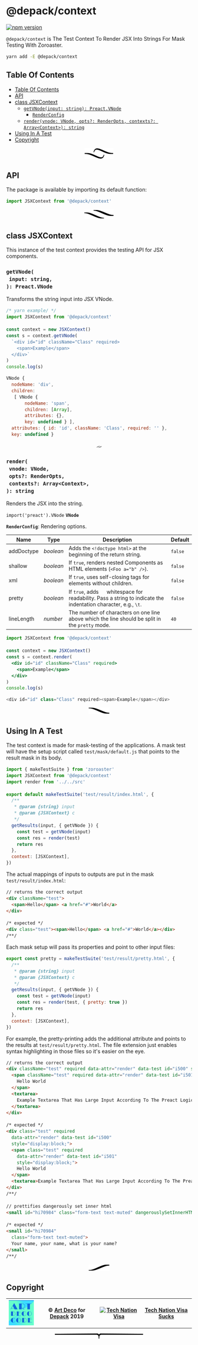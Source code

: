 # @depack/context

[![npm version](https://badge.fury.io/js/%40depack%2Fcontext.svg)](https://npmjs.org/package/@depack/context)

`@depack/context` is The Test Context To Render JSX Into Strings For Mask Testing With Zoroaster.

```sh
yarn add -E @depack/context
```

## Table Of Contents

- [Table Of Contents](#table-of-contents)
- [API](#api)
- [class JSXContext](#class-jsxcontext)
  * [`getVNode(input: string): Preact.VNode`](#getvnodeinput-string-preactvnode)
    * [`RenderConfig`](#type-renderconfig)
  * [`render(vnode: VNode, opts?: RenderOpts, contexts?: Array<Context>): string`](#rendervnode-vnodeopts-renderoptscontexts-arraycontext-string)
- [Using In A Test](#using-in-a-test)
- [Copyright](#copyright)

<p align="center"><a href="#table-of-contents"><img src=".documentary/section-breaks/0.svg?sanitize=true"></a></p>

## API

The package is available by importing its default function:

```js
import JSXContext from '@depack/context'
```

<p align="center"><a href="#table-of-contents"><img src=".documentary/section-breaks/1.svg?sanitize=true"></a></p>

## class JSXContext

This instance of the test context provides the testing API for JSX components.

### `getVNode(`<br/>&nbsp;&nbsp;`input: string,`<br/>`): Preact.VNode`

Transforms the string input into JSX VNode.

```jsx
/* yarn example/ */
import JSXContext from '@depack/context'

const context = new JSXContext()
const s = context.getVNode(
  `<div id="id" className="Class" required>
    <span>Example</span>
  </div>`
)
console.log(s)
```
```js
VNode {
  nodeName: 'div',
  children: 
   [ VNode {
       nodeName: 'span',
       children: [Array],
       attributes: {},
       key: undefined } ],
  attributes: { id: 'id', className: 'Class', required: '' },
  key: undefined }
```

<p align="center"><a href="#table-of-contents"><img src=".documentary/section-breaks/2.svg?sanitize=true" width="15"></a></p>

### `render(`<br/>&nbsp;&nbsp;`vnode: VNode,`<br/>&nbsp;&nbsp;`opts?: RenderOpts,`<br/>&nbsp;&nbsp;`contexts?: Array<Context>,`<br/>`): string`

Renders the JSX into the string.

`import('preact').VNode` __<a name="type-vnode">`VNode`</a>__

__<a name="type-renderconfig">`RenderConfig`</a>__: Rendering options.

|    Name    |   Type    |                                                    Description                                                    | Default |
| ---------- | --------- | ----------------------------------------------------------------------------------------------------------------- | ------- |
| addDoctype | _boolean_ | Adds the `<!doctype html>` at the beginning of the return string.                                                 | `false` |
| shallow    | _boolean_ | If `true`, renders nested Components as HTML elements (`<Foo a="b" />`).                                          | `false` |
| xml        | _boolean_ | If `true`, uses self-closing tags for elements without children.                                                  | `false` |
| pretty     | _boolean_ | If `true`, adds `  ` whitespace for readability. Pass a string to indicate the indentation character, e.g., `\t`. | `false` |
| lineLength | _number_  | The number of characters on one line above which the line should be split in the `pretty` mode.                   | `40`    |

```jsx
import JSXContext from '@depack/context'

const context = new JSXContext()
const s = context.render(
  <div id="id" className="Class" required>
    <span>Example</span>
  </div>
)
console.log(s)
```
```js
<div id="id" class="Class" required><span>Example</span></div>
```

<p align="center"><a href="#table-of-contents"><img src=".documentary/section-breaks/3.svg?sanitize=true"></a></p>

## Using In A Test

The test context is made for mask-testing of the applications. A mask test will have the setup script called `test/mask/default.js` that points to the result mask in its body.

```js
import { makeTestSuite } from 'zoroaster'
import JSXContext from '@depack/context'
import render from '../../src'

export default makeTestSuite('test/result/index.html', {
  /**
   * @param {string} input
   * @param {JSXContext} c
   */
  getResults(input, { getVNode }) {
    const test = getVNode(input)
    const res = render(test)
    return res
  },
  context: [JSXContext],
})
```

The actual mappings of inputs to outputs are put in the mask `test/result/index.html`:

```html
// returns the correct output
<div className="test">
  <span>Hello</span> <a href="#">World</a>
</div>

/* expected */
<div class="test"><span>Hello</span> <a href="#">World</a></div>
/**/
```

Each mask setup will pass its properties and point to other input files:

```js
export const pretty = makeTestSuite('test/result/pretty.html', {
  /**
   * @param {string} input
   * @param {JSXContext} c
   */
  getResults(input, { getVNode }) {
    const test = getVNode(input)
    const res = render(test, { pretty: true })
    return res
  },
  context: [JSXContext],
})
```

For example, the pretty-printing adds the additional attribute and points to the results at `test/result/pretty.html`. The file extension just enables syntax highlighting in those files so it's easier on the eye.

```html
// returns the correct output
<div className="test" required data-attr="render" data-test id="i500" style="display:block;" >
  <span className="test" required data-attr="render" data-test id="i501" style="display:block;">
    Hello World
  </span>
  <textarea>
    Example Textarea That Has Large Input According To The Preact Logic. We must not new line this value.
  </textarea>
</div>

/* expected */
<div class="test" required
  data-attr="render" data-test id="i500"
  style="display:block;">
  <span class="test" required
    data-attr="render" data-test id="i501"
    style="display:block;">
    Hello World
  </span>
  <textarea>Example Textarea That Has Large Input According To The Preact Logic. We must not new line this value.</textarea>
</div>
/**/

// prettifies dangerously set inner html
<small id="hi70984" class="form-text text-muted" dangerouslySetInnerHTML={{__html: 'Your name, your name, what is your name?'}}></small>

/* expected */
<small id="hi70984"
  class="form-text text-muted">
  Your name, your name, what is your name?
</small>
/**/
```

<p align="center"><a href="#table-of-contents"><img src=".documentary/section-breaks/4.svg?sanitize=true"></a></p>

## Copyright

<table>
  <tr>
    <th>
      <a href="https://artd.eco">
        <img src="https://raw.githubusercontent.com/wrote/wrote/master/images/artdeco.png" alt="Art Deco" />
      </a>
    </th>
    <th>
      © <a href="https://artd.eco">Art Deco</a> for <a href="https://artd.eco/depack">Depack</a>
      2019
    </th>
    <th>
      <a href="https://www.technation.sucks" title="Tech Nation Visa">
        <img src="https://raw.githubusercontent.com/artdecoweb/www.technation.sucks/master/anim.gif" alt="Tech Nation Visa" />
      </a>
    </th>
    <th>
      <a href="https://www.technation.sucks">Tech Nation Visa Sucks</a>
    </th>
  </tr>
</table>

<p align="center"><a href="#table-of-contents"><img src=".documentary/section-breaks/-1.svg?sanitize=true"></a></p>